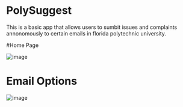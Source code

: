 # PolySuggest


This is a basic app that allows users to sumbit issues and complaints annonomously to certain emails in florida polytechnic university.


#Home Page

![image](https://user-images.githubusercontent.com/45106564/116936107-54bf4f00-ac35-11eb-8ad5-3631827a0bb8.png)


#  Email Options 
![image](https://user-images.githubusercontent.com/45106564/116936139-6143a780-ac35-11eb-9cdd-96d373b6d04f.png)
